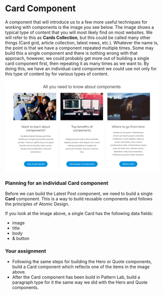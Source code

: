 # Card Component

A component that will introduce us to a few more useful techniques for working with components is the image you see below.   The image  shows a typical type of content that you will most likely find on most websites.  We will refer to this as **Cards Collection**, but this could be  called many other things \(Card grid, article collection, latest news, etc.\).  Whatever the name is, the point is that we have a component repeated multiple times.  Some may build this a single component and there is nothing wrong with that approach, however, we could probably get more out of building a single card component first, then repeating it as many times as we want to.  By doing this, we have an individual card component we could use not only for this type of content by for various types of content.

![Example of Latest Posts](../.gitbook/assets/collection.jpg)

### Planning for an individual Card component

Before we can build the Latest Post component, we need to build a single **Card** component.  This is a way to build reusable components and follows the principles of Atomic Design.

If  you look at the image above, a single Card has the following data fields:

* image
* title
* body
* & button

### Your assignment

* Following the same steps for building the Hero or Quote components, build a Card component which reflects one of the items in the image above.
* After the Card component has been build in Pattern Lab, build a paragraph type for it the same way we did with the Hero and Quote components.
